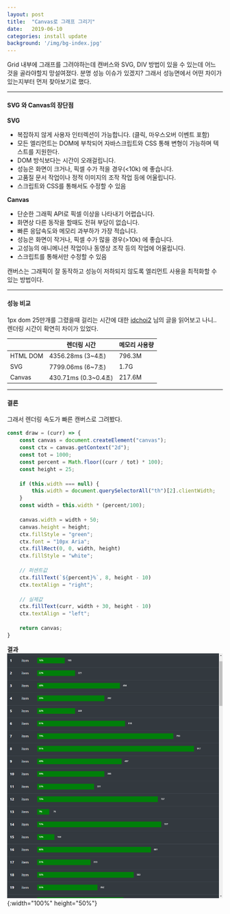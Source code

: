 ```yaml
---
layout: post
title:  "Canvas로 그래프 그리기"
date:   2019-06-10
categories: install update
background: '/img/bg-index.jpg'
---
```

Grid 내부에 그래프를 그려야하는데 캔버스와 SVG, DIV 방법이 있을 수 있는데 어느 것을 골라야할지 망설여졌다. 
분명 성능 이슈가 있겠지? 그래서 성능면에서 어떤 차이가 있는지부터 먼저 찾아보기로 했다.

---
#### SVG 와 Canvas의 장단점 
**SVG** 
- 복잡하지 않게 사용자 인터렉션이 가능합니다. (클릭, 마우스오버 이벤트 포함)
- 모든 엘리먼트는 DOM에 부착되어 자바스크립트와 CSS 통해 변형이 가능하며 텍스트를 지원한다.
- DOM 방식보다는 시간이 오래걸립니다. 
- 성능은 화면이 크거나, 픽셀 수가 적을 경우(<10k) 에 좋습니다.
- 고품질 문서 작업이나 정적 이미지의 조작 작업 등에 어울립니다.
- 스크립트와 CSS를 통해서도 수정할 수 있음

**Canvas**
- 단순한 그래픽 API로 픽셀 이상을 나타내기 어렵습니다.
- 화면상 다른 동작을 할때도 전혀 부담이 없습니다.
- 빠른 응답속도와 메모리 과부하가 가장 적습니다.
- 성능은 화면이 작거나, 픽셀 수가 많을 경우(>10k) 에 좋습니다.
- 고성능의 애니메니션 작업이나 동영상 조작 등의 작업에 어울립니다.
- 스크립트를 통해서만 수정할 수 있음

캔버스는 그래픽이 잘 동작하고 성능이 저하되지 않도록 엘리먼트 사용을 최적화할 수 있는 방법이다.

---
#### 성능 비교
1px dom 25만개를 그렸을때 걸리는 시간에 대한 [idchoi2][idchoi2-blog]
님의 글을 읽어보고 나니.. 렌더링 시간이 확연히 차이가 있었다.   

|   |렌더링 시간|메모리 사용량|
|---|---|---|
|HTML DOM|4356.28ms (3~4초)|796.3M|
|SVG|7799.06ms (6~7초)|1.7G|
|Canvas|430.71ms (0.3~0.4초)|217.6M|


--- 
#### 결론
그래서 렌더링 속도가 빠른 캔버스로 그려봤다. 

``` js
const draw = (curr) => {
    const canvas = document.createElement("canvas");
    const ctx = canvas.getContext("2d");
    const tot = 1000;
    const percent = Math.floor((curr / tot) * 100);
    const height = 25;

    if (this.width === null) {
        this.width = document.querySelectorAll("th")[2].clientWidth;
    }
    const width = this.width * (percent/100);

    canvas.width = width + 50;
    canvas.height = height;
    ctx.fillStyle = "green";
    ctx.font = "10px Aria";
    ctx.fillRect(0, 0, width, height)
    ctx.fillStyle = "white";

    // 퍼센트값
    ctx.fillText(`${percent}%`, 8, height - 10)
    ctx.textAlign = "right";

    // 실제값
    ctx.fillText(curr, width + 30, height - 10)
    ctx.textAlign = "left";

    return canvas;
}
``` 
**결과**
![canvas](/img/post-2019-06-10-1.png){:width="100%" height="50%"}

[idchoi2-blog]: https://medium.com/@idchoi2/javascript-%EB%8F%84%ED%98%95-%EA%B7%B8%EB%A6%AC%EA%B8%B0-html-vs-svg-vs-canvas-%EC%84%B1%EB%8A%A5-%EB%B9%84%EA%B5%90-9e1ce2396fcd